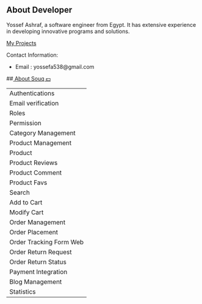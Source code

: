 ## About Developer

<div class="article-container">
  <p>Yossef Ashraf, a software engineer from Egypt. It has extensive experience in developing innovative programs and solutions.</p>
    <a href="https://linktr.ee/dev_yossef"> My Projects </a>
    <p>Contact Information:</p>
 <ul>
    <li>Email : yossefa538@gmail.com</li>
</ul>
</div>
    
##<a href="https://www.notion.so/4fb3b954ceb5417b946ec26bddb3e1a3"> About Souq 💵</a>
  <table class="tasks-table">
    <thead>
    </thead>
    <tbody>
      <tr><td>Authentications</td></tr>
      <tr><td>Email verification</td></tr>
      <tr><td>Roles</td></tr>
      <tr><td>Permission</td></tr>
      <tr><td>Category Management</td></tr>
      <tr><td>Product Management</td></tr>
      <tr><td>Product</td></tr>
      <tr><td>Product Reviews</td></tr>
      <tr><td>Product Comment</td></tr>
      <tr><td>Product Favs</td></tr>
      <tr><td>Search</td></tr>
      <tr><td>Add to Cart</td></tr>
      <tr><td>Modify Cart</td></tr>
      <tr><td>Order Management</td></tr>
      <tr><td>Order Placement</td></tr>
      <tr><td>Order Tracking Form Web</td></tr>
      <tr><td>Order Return Request</td></tr>
      <tr><td>Order Return Status</td></tr>
      <tr><td>Payment Integration</td></tr>
      <tr><td>Blog Management</td></tr>
      <tr><td>Statistics</td></tr>
    </tbody>
  </table>
</div>
